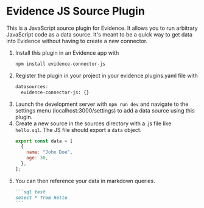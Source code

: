 # Evidence JS Source Plugin

This is a JavaScript source plugin for Evidence. It allows you to run arbitrary JavaScript code as a data source. It's meant to be a quick way to get data into Evidence without having to create a new connector.

1. Install this plugin in an Evidence app with
    ```bash
    npm install evidence-connector-js
    ```
2. Register the plugin in your project in your evidence.plugins.yaml file with
    ```bash
    datasources:
      evidence-connector-js: {}
    ```
3. Launch the development server with `npm run dev` and navigate to the settings menu (localhost:3000/settings) to add a data source using this plugin.
4. Create a new source in the sources directory with a .js file like `hello.sql`. The JS file should export a `data` object.
    ```javascript
    export const data = [
      {
        name: "John Doe",
        age: 30,
      },
    ];
    ```
5. You can then reference your data in markdown queries.
    ````markdown
    ```sql test
    select * from hello
    ```
    ````
